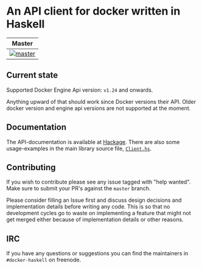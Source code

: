 # An API client for docker written in Haskell

| Master |
| -------|
| [![master](https://travis-ci.org/denibertovic/docker-hs.svg?branch=master)](https://travis-ci.org/denibertovic/docker-hs) |


## Current state

Supported Docker Engine Api version: `v1.24` and onwards.

Anything upward of that should work since Docker versions their API.
Older docker version and engine api versions are not supported at the moment.

## Documentation

The API-documentation is available at
[Hackage](https://hackage.haskell.org/package/docker). There are also some
usage-examples in the main library source file,
[`Client.hs`](https://hackage.haskell.org/package/docker/docs/Docker-Client.html).

## Contributing

If you wish to contribute please see any issue tagged with "help wanted".
Make sure to submit your PR's against the `master` branch.

Please consider filling an Issue first and discuss design decisions and implementation details before
writing any code. This is so that no development cycles go to waste on implementing a feature that
might not get merged either because of implementation details or other reasons.


## IRC

If you have any questions or suggestions you can find the maintainers in `#docker-haskell`
on freenode.
